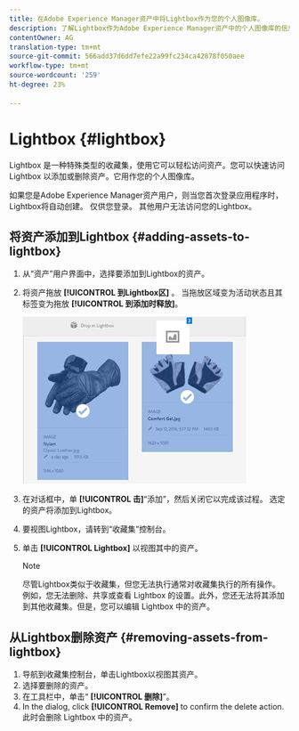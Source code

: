 ```yaml
---
title: 在Adobe Experience Manager资产中将Lightbox作为您的个人图像库。
description: 了解Lightbox作为Adobe Experience Manager资产中的个人图像库的信息。
contentOwner: AG
translation-type: tm+mt
source-git-commit: 566add37d6dd7efe22a99fc234ca42878f050aee
workflow-type: tm+mt
source-wordcount: '259'
ht-degree: 23%

---
```



# Lightbox {#lightbox}

Lightbox 是一种特殊类型的收藏集，使用它可以轻松访问资产。您可以快速访问 Lightbox 以添加或删除资产。它用作您的个人图像库。

如果您是Adobe Experience Manager资产用户，则当您首次登录应用程序时，Lightbox将自动创建。 仅供您登录。 其他用户无法访问您的Lightbox。

## 将资产添加到Lightbox {#adding-assets-to-lightbox}

1. 从“资产”用户界面中，选择要添加到Lightbox的资产。
1. 将资产拖放 **[!UICONTROL 到Lightbox区]** 。 当拖放区域变为活动状态且其标签变为拖放 **[!UICONTROL 到添加时释放]**。

   ![add_to_lightbox](assets/add_to_lightbox.png)

1. 在对话框中，单 **[!UICONTROL 击]**“添加”，然后关闭它以完成该过程。 选定的资产将添加到Lightbox。
1. 要视图Lightbox，请转到“收藏集”控制台。
1. 单击 **[!UICONTROL Lightbox]** 以视图其中的资产。

   >[!NOTE]
   >
   >尽管Lightbox类似于收藏集，但您无法执行通常对收藏集执行的所有操作。 例如，您无法删除、共享或查看 Lightbox 的设置。此外，您还无法将其添加到其他收藏集。但是，您可以编辑 Lightbox 中的资产。

## 从Lightbox删除资产 {#removing-assets-from-lightbox}

1. 导航到收藏集控制台，单击Lightbox以视图其资产。
1. 选择要删除的资产。
1. 在工具栏中，单击“ **[!UICONTROL 删除]**”。
1. In the dialog, click **[!UICONTROL Remove]** to confirm the delete action. 此时会删除 Lightbox 中的资产。
